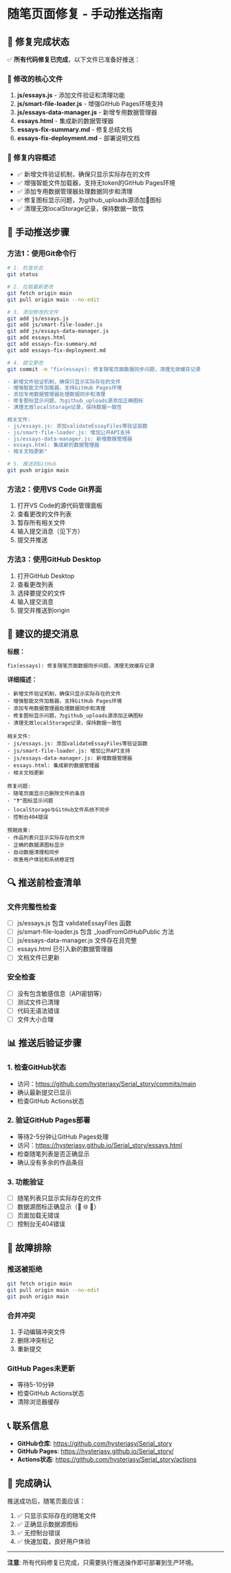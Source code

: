 # 随笔页面修复 - 手动推送指南

## 🎯 修复完成状态

✅ **所有代码修复已完成**，以下文件已准备好推送：

### 📁 修改的核心文件
1. **js/essays.js** - 添加文件验证和清理功能
2. **js/smart-file-loader.js** - 增强GitHub Pages环境支持
3. **js/essays-data-manager.js** - 新增专用数据管理器
4. **essays.html** - 集成新的数据管理器
5. **essays-fix-summary.md** - 修复总结文档
6. **essays-fix-deployment.md** - 部署说明文档

### 🔧 修复内容概述
- ✅ 新增文件验证机制，确保只显示实际存在的文件
- ✅ 增强智能文件加载器，支持无token的GitHub Pages环境
- ✅ 添加专用数据管理器处理数据同步和清理
- ✅ 修复图标显示问题，为github_uploads源添加📁图标
- ✅ 清理无效localStorage记录，保持数据一致性

## 🚀 手动推送步骤

### 方法1：使用Git命令行
```bash
# 1. 检查状态
git status

# 2. 拉取最新更改
git fetch origin main
git pull origin main --no-edit

# 3. 添加修改的文件
git add js/essays.js
git add js/smart-file-loader.js
git add js/essays-data-manager.js
git add essays.html
git add essays-fix-summary.md
git add essays-fix-deployment.md

# 4. 提交更改
git commit -m "fix(essays): 修复随笔页面数据同步问题，清理无效缓存记录

- 新增文件验证机制，确保只显示实际存在的文件
- 增强智能文件加载器，支持GitHub Pages环境
- 添加专用数据管理器处理数据同步和清理
- 修复图标显示问题，为github_uploads源添加正确图标
- 清理无效localStorage记录，保持数据一致性

相关文件:
- js/essays.js: 添加validateEssayFiles等验证函数
- js/smart-file-loader.js: 增加公开API支持
- js/essays-data-manager.js: 新增数据管理器
- essays.html: 集成新的数据管理器
- 相关文档更新"

# 5. 推送到GitHub
git push origin main
```

### 方法2：使用VS Code Git界面
1. 打开VS Code的源代码管理面板
2. 查看更改的文件列表
3. 暂存所有相关文件
4. 输入提交消息（见下方）
5. 提交并推送

### 方法3：使用GitHub Desktop
1. 打开GitHub Desktop
2. 查看更改列表
3. 选择要提交的文件
4. 输入提交消息
5. 提交并推送到origin

## 📝 建议的提交消息

**标题：**
```
fix(essays): 修复随笔页面数据同步问题，清理无效缓存记录
```

**详细描述：**
```
- 新增文件验证机制，确保只显示实际存在的文件
- 增强智能文件加载器，支持GitHub Pages环境
- 添加专用数据管理器处理数据同步和清理
- 修复图标显示问题，为github_uploads源添加正确图标
- 清理无效localStorage记录，保持数据一致性

相关文件:
- js/essays.js: 添加validateEssayFiles等验证函数
- js/smart-file-loader.js: 增加公开API支持
- js/essays-data-manager.js: 新增数据管理器
- essays.html: 集成新的数据管理器
- 相关文档更新

修复问题:
- 随笔页面显示已删除文件的条目
- "❓"图标显示问题
- localStorage与GitHub文件系统不同步
- 控制台404错误

预期效果:
- 作品列表只显示实际存在的文件
- 正确的数据源图标显示
- 自动数据清理和同步
- 改善用户体验和系统稳定性
```

## 🔍 推送前检查清单

### 文件完整性检查
- [ ] js/essays.js 包含 validateEssayFiles 函数
- [ ] js/smart-file-loader.js 包含 _loadFromGitHubPublic 方法
- [ ] js/essays-data-manager.js 文件存在且完整
- [ ] essays.html 已引入新的数据管理器
- [ ] 文档文件已更新

### 安全检查
- [ ] 没有包含敏感信息（API密钥等）
- [ ] 测试文件已清理
- [ ] 代码无语法错误
- [ ] 文件大小合理

## 📊 推送后验证步骤

### 1. 检查GitHub状态
- 访问：https://github.com/hysteriasy/Serial_story/commits/main
- 确认最新提交已显示
- 检查GitHub Actions状态

### 2. 验证GitHub Pages部署
- 等待2-5分钟让GitHub Pages处理
- 访问：https://hysteriasy.github.io/Serial_story/essays.html
- 检查随笔列表是否正确显示
- 确认没有多余的作品条目

### 3. 功能验证
- [ ] 随笔列表只显示实际存在的文件
- [ ] 数据源图标正确显示（📁 🌐 💾）
- [ ] 页面加载无错误
- [ ] 控制台无404错误

## 🚨 故障排除

### 推送被拒绝
```bash
git fetch origin main
git pull origin main --no-edit
git push origin main
```

### 合并冲突
1. 手动编辑冲突文件
2. 删除冲突标记
3. 重新提交

### GitHub Pages未更新
- 等待5-10分钟
- 检查GitHub Actions状态
- 清除浏览器缓存

## 📞 联系信息

- **GitHub仓库**: https://github.com/hysteriasy/Serial_story
- **GitHub Pages**: https://hysteriasy.github.io/Serial_story/
- **Actions状态**: https://github.com/hysteriasy/Serial_story/actions

## 🎉 完成确认

推送成功后，随笔页面应该：
1. ✅ 只显示实际存在的随笔文件
2. ✅ 正确显示数据源图标
3. ✅ 无控制台错误
4. ✅ 快速加载，良好用户体验

---

**注意**: 所有代码修复已完成，只需要执行推送操作即可部署到生产环境。

